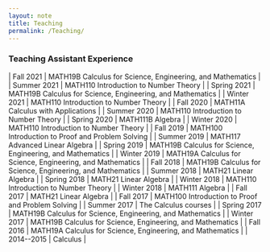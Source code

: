 ```yaml
---
layout: note
title: Teaching
permalink: /Teaching/
---
```


### Teaching Assistant Experience


| Fall 2021 | MATH19B Calculus for Science, Engineering, and Mathematics | 
| Summer 2021 | MATH110 Introduction to Number Theory | 
| Spring 2021 | MATH19B Calculus for Science, Engineering, and Mathematics | 
| Winter 2021 | MATH110 Introduction to Number Theory | 
| Fall 2020 | MATH11A Calculus with Applications | 
| Summer 2020 | MATH110 Introduction to Number Theory | 
| Spring 2020 | MATH111B Algebra | 
| Winter 2020 | MATH110 Introduction to Number Theory | 
| Fall 2019 | MATH100 Introduction to Proof and Problem Solving | 
| Summer 2019 | MATH117 Advanced Linear Algebra | 
| Spring 2019 | MATH19B Calculus for Science, Engineering, and Mathematics | 
| Winter 2019 | MATH19A Calculus for Science, Engineering, and Mathematics | 
| Fall 2018 | MATH19B Calculus for Science, Engineering, and Mathematics | 
| Summer 2018 | MATH21 Linear Algebra | 
| Spring 2018 | MATH21 Linear Algebra | 
| Winter 2018 | MATH110 Introduction to Number Theory | 
| Winter 2018 | MATH111 Algebra | 
| Fall 2017 | MATH21 Linear Algebra | 
| Fall 2017 | MATH100 Introduction to Proof and Problem Solving | 
| Summer 2017 | The Calculus courses | 
| Spring 2017 | MATH19B Calculus for Science, Engineering, and Mathematics | 
| Winter 2017 | MATH19B Calculus for Science, Engineering, and Mathematics | 
| Fall 2016 | MATH19A Calculus for Science, Engineering, and Mathematics | 
| 2014--2015 | Calculus | 
